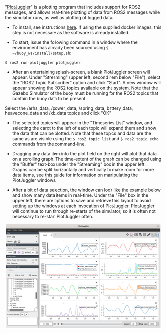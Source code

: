 "[PlotJuggler](https://www.plotjuggler.io/)" is a plotting program that includes support for ROS2 messages, and allows real-time plotting of data from ROS2 messages while the simulator runs, as well as plotting of logged data.  

- To install, see instructions [here](https://index.ros.org/p/plotjuggler/).  If using the supplied docker images, this step is not necessary as the software is already installed.

- To start, issue the following command in a window where the environment has already been sourced using ```$ . ~/buoy_ws/install/setup.sh```:

```
$ ros2 run plotjuggler plotjuggler 
```
 
- After an entertaining splash-screen, a blank PlotJuggler screen will appear. Under "Streaming" (upper left, second item below "File"), select the "ROS2 Topic Subscriber" option and click "Start".  A new window will appear showing the ROS2 topics available on the system.  Note that the Gazebo Simulator of the buoy must be running for the ROS2 topics that contain the buoy data to be present.

Select the /arhs_data, /power_data, /spring_data, battery_data, heavecone_data and /xb_data topics and click "OK"

- The selected topics will appear in the "Timeseries List" window, and selecting the carot to the left of each topic will expand them and show the data that can be plotted.  Note that these topics and data are the same as are visible using the ```$ ros2 topic list``` and ```$ ros2 topic echo``` commands from the command-line.


- Dragging any data item into the plot field on the right will plot that data on a scrolling graph. The time-extent of the graph can be changed using the "Buffer" text-box under the "Streaming" box in the upper left.  Graphs can be split horizontally and vertically to make room for more data items, see [this](https://facontidavide.github.io/PlotJuggler/visualization_howto/index.html) guide for information on manipulating the PlotJuggler windows.  

- After a bit of data selection, the window can look like the example below and show many data items in real-time.  Under the "File" box in the upper left, there are options to save and retrieve this layout to avoid setting up the windows at each invocation of PlotJuggler.  PlotJuggler will continue to run through re-starts of the simulator, so it is often not necessary to re-start PlotJuggler often.


![](images/PlotJuggler.png)

